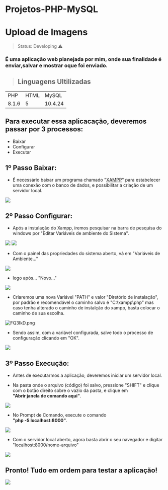 # Projetos-PHP-MySQL

<h1>Upload de Imagens</h1>

> Status: Developing ⚠️  

<h3>É uma aplicação web planejada por mim, onde sua finalidade é enviar,salvar e mostrar oque foi enviado.</h3>

> <h2>Linguagens Ultilizadas</h2>

<table>
	<tr>
		<td>PHP</td>
		<td>HTML</td>
		<td>MySQL</td>
	</tr>
	<tr>
		<td>8.1.6</td>
		<td>5</td>
		<td>10.4.24</td>
	</tr>
</table>

<h2>Para executar essa aplicacação, deveremos passar por 3 processos:</h2>

+ Baixar
+ Configurar
+ Executar

<h2>1º Passo Baixar:</h2>

+ <p> É necessário baixar um programa chamado  "<a href="https://www.apachefriends.org/download.html">XAMPP</a>" para estabelecer uma conexão com o banco de dados, e possibilitar a criação de  um servidor local. </p>

<img src="https://i.ibb.co/CPWbxST/Xampp.png">

<h2>2º Passo Configurar:</h2>

+ <p>Após a instalação do Xampp, iremos pesquisar na barra de pesquisa do windows por "Editar Variáveis de ambiente do Sistema".</p>

<img src="https://i.im.ge/2022/07/14/FQx45c.png">
<img src="https://i.ibb.co/LpDWG87/Variaveis-de-Ambiente.png">

+ <p>Com o painel das propriedades do sistema aberto, vá em "Variáveis de Ambiente..."</p>

<img src="https://i.ibb.co/VqHvp8X/Variaveis-de-Ambiente-painel.png">

+ <p>logo após... "Novo..."</p>

<img src="https://i.im.ge/2022/07/14/FQ3rfz.png">

+ <p>Criaremos uma nova Variável "PATH" e valor "Diretório de instalação",  por padrão e recomendável o caminho salvo é "C:\xampp\php" mas caso tenha alterado o caminho de instalção do xampp, basta colocar o caminho de sua escolha.</p>

<img src="https://i.im.ge/2022/07/14/FQ3IkD.png" alt="FQ3IkD.png">

+ <p>Sendo assim, com a variável configurada, salve todo o processo de configuração clicando em "OK".</p>

<img src="https://i.ibb.co/dc10jcv/Variaveis-de-Ambiente-criacao-final.png">

<h2>3º Passo Execução:</h2>

+ <p>Antes de executarmos a aplicação, deveremos iniciar um servidor local.</p>
+ <p>Na pasta onde o arquivo (código) foi salvo, pressione "SHIFT" e clique com o botão direito sobre o vazio da pasta, e clique em <br><b>"Abrir janela de comando aqui"</b>.</p>

<img src="https://i.im.ge/2022/07/14/FQYplT.png">

+ <p>No Prompt de Comando, execute o comando <br><b>"php -S localhost:8000"</b>.</p>

<img src="https://i.im.ge/2022/07/14/FQbiDP.png">

+ <p>Com o servidor local aberto, agora basta abrir o seu navegador e digitar "localhost:8000/nome-arquivo"</p>

<img src="https://i.im.ge/2022/07/14/FQbT6S.png">

<h2>Pronto! Tudo em ordem para testar a aplicação!</h2>

<img src="https://i.ibb.co/Gtx2Dkc/Exemplo-final.png">



